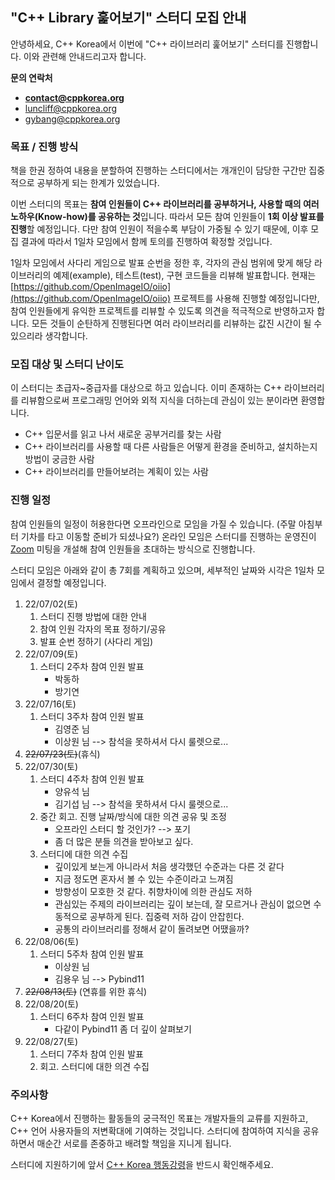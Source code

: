 
## "C++ Library 훑어보기" 스터디 모집 안내

안녕하세요, C++ Korea에서 이번에 "C++ 라이브러리 훑어보기" 스터디를 진행합니다. 이와 관련해 안내드리고자 합니다.

**문의 연락처**

* **[contact@cppkorea.org](mailto:contact@cppkorea.org)**
* [luncliff@cppkorea.org](mailto:luncliff@cppkorea.org)
* [gybang@cppkorea.org](mailto:gybang@cppkorea.org)

### 목표 / 진행 방식

책을 한권 정하여 내용을 분할하여 진행하는 스터디에서는 개개인이 담당한 구간만 집중적으로 공부하게 되는 한계가 있었습니다.

이번 스터디의 목표는 **참여 인원들이 C++ 라이브러리를 공부하거나, 사용할 때의 여러 노하우(Know-how)를 공유하는 것**입니다.
따라서 모든 참여 인원들이 **1회 이상 발표를 진행**할 예정입니다.
다만 참여 인원이 적을수록 부담이 가중될 수 있기 때문에, 이후 모집 결과에 따라서 1일차 모임에서 함께 토의를 진행하여 확정할 것입니다.

1일차 모임에서 사다리 게임으로 발표 순번을 정한 후,
각자의 관심 범위에 맞게 해당 라이브러리의 예제(example), 테스트(test), 구현 코드들을 리뷰해 발표합니다.
현재는 [https://github.com/OpenImageIO/oiio](https://github.com/OpenImageIO/oiio) 프로젝트를 사용해 진행할 예정입니다만, 참여 인원들에게 유익한 프로젝트를 리뷰할 수 있도록 의견을 적극적으로 반영하고자 합니다.
모든 것들이 순탄하게 진행된다면 여러 라이브러리를 리뷰하는 값진 시간이 될 수 있으리라 생각합니다.

### 모집 대상 및 스터디 난이도

이 스터디는 초급자~중급자를 대상으로 하고 있습니다.
이미 존재하는 C++ 라이브러리를 리뷰함으로써 프로그래밍 언어와 외적 지식을 더하는데 관심이 있는 분이라면 환영합니다.

* C++ 입문서를 읽고 나서 새로운 공부거리를 찾는 사람
* C++ 라이브러리를 사용할 때 다른 사람들은 어떻게 환경을 준비하고, 설치하는지 방법이 궁금한 사람
* C++ 라이브러리를 만들어보려는 계획이 있는 사람

### 진행 일정

참여 인원들의 일정이 허용한다면 오프라인으로 모임을 가질 수 있습니다.
(주말 아침부터 기차를 타고 이동할 준비가 되셨나요?)
온라인 모임은 스터디를 진행하는 운영진이 [Zoom](https://zoom.us/) 미팅을 개설해 참여 인원들을 초대하는 방식으로 진행합니다.

스터디 모임은 아래와 같이 총 7회를 계획하고 있으며, 세부적인 날짜와 시각은 1일차 모임에서 결정할 예정입니다.

1. 22/07/02(토)
    1. 스터디 진행 방법에 대한 안내
    2. 참여 인원 각자의 목표 정하기/공유
    3. 발표 순번 정하기 (사다리 게임)
2. 22/07/09(토)
    1. 스터디 2주차 참여 인원 발표
       * 박동하
       * 방기연
3. 22/07/16(토)
    1. 스터디 3주차 참여 인원 발표
        * 김영준 님
        * 이상원 님 --> 참석을 못하셔서 다시 룰렛으로...
4. ~~22/07/23(토)~~(휴식)
5. 22/07/30(토)
    1. 스터디 4주차 참여 인원 발표
         * 양유석 님
         * 김기섭 님 --> 참석을 못하셔서 다시 룰렛으로...
    2. 중간 회고. 진행 날짜/방식에 대한 의견 공유 및 조정
         * 오프라인 스터디 할 것인가? --> 포기
         * 좀 더 많은 분들 의견을 받아보고 싶다.
    3. 스터디에 대한 의견 수집
         * 깊이있게 보는게 아니라서 처음 생각했던 수준과는 다른 것 같다
         * 지금 정도면 혼자서 볼 수 있는 수준이라고 느껴짐
         * 방향성이 모호한 것 같다. 취향차이에 의한 관심도 저하
         * 관심있는 주제의 라이브러리는 깊이 보는데, 잘 모르거나 관심이 없으면 수동적으로 공부하게 된다. 집중력 저하
           감이 안잡힌다.
         * 공통의 라이브러리를 정해서 같이 돌려보면 어땠을까?
6. 22/08/06(토)
    1. 스터디 5주차 참여 인원 발표
         * 이상원 님
         * 김용우 님 --> Pybind11
7. ~~22/08/13(토)~~ (연휴를 위한 휴식)
8. 22/08/20(토)
    1. 스터디 6주차 참여 인원 발표
         * 다같이 Pybind11 좀 더 깊이 살펴보기
9. 22/08/27(토)
    1. 스터디 7주차 참여 인원 발표
    2. 회고. 스터디에 대한 의견 수집

### 주의사항

C++ Korea에서 진행하는 활동들의 궁극적인 목표는 개발자들의 교류를 지원하고, C++ 언어 사용자들의 저변확대에 기여하는 것입니다.
스터디에 참여하여 지식을 공유하면서 매순간 서로를 존중하고 배려할 책임을 지니게 됩니다.

스터디에 지원하기에 앞서 [C++ Korea 행동강령](https://github.com/cppkorea/codeofconduct)을 반드시 확인해주세요.
